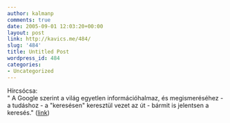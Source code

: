 ```yaml
---
author: kalmanp
comments: true
date: 2005-09-01 12:03:20+00:00
layout: post
link: http://kavics.me/484/
slug: '484'
title: Untitled Post
wordpress_id: 484
categories:
- Uncategorized
---
```


Hírcsócsa:  
" A Google szerint a világ egyetlen információhalmaz, és megismeréséhez - a tudáshoz - a "keresésen" keresztül vezet az út - bármit is jelentsen a keresés." ([link](http://index.hu/tech/net/ggl0831/))
